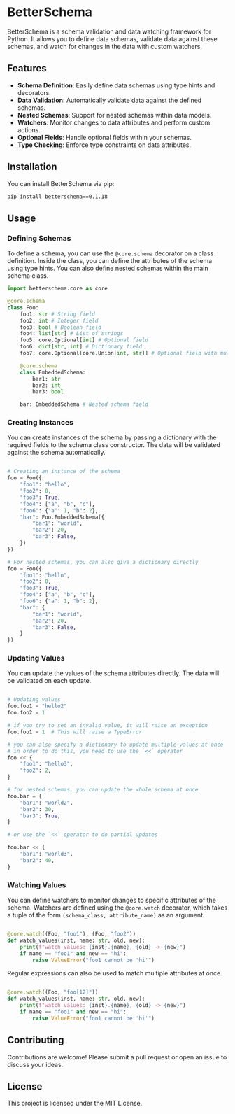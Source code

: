 
# BetterSchema

BetterSchema is a schema validation and data watching framework for Python. It allows you to define data schemas, validate data against these schemas, and watch for changes in the data with custom watchers.

## Features

- **Schema Definition**: Easily define data schemas using type hints and decorators.
- **Data Validation**: Automatically validate data against the defined schemas.
- **Nested Schemas**: Support for nested schemas within data models.
- **Watchers**: Monitor changes to data attributes and perform custom actions.
- **Optional Fields**: Handle optional fields within your schemas.
- **Type Checking**: Enforce type constraints on data attributes.

## Installation

You can install BetterSchema via pip:

```sh
pip install betterschema==0.1.18
```

## Usage

### Defining Schemas

To define a schema, you can use the `@core.schema` decorator on a class definition. Inside the class, you can define the attributes of the schema using type hints. You can also define nested schemas within the main schema class.

```python
import betterschema.core as core

@core.schema
class Foo:
    foo1: str # String field
    foo2: int # Integer field
    foo3: bool # Boolean field
    foo4: list[str] # List of strings
    foo5: core.Optional[int] # Optional field
    foo6: dict[str, int] # Dictionary field
    foo7: core.Optional[core.Union[int, str]] # Optional field with multiple types

    @core.schema
    class EmbeddedSchema:
        bar1: str
        bar2: int
        bar3: bool

    bar: EmbeddedSchema # Nested schema field
```

### Creating Instances

You can create instances of the schema by passing a dictionary with the required fields to the schema class constructor. The data will be validated against the schema automatically.

```python

# Creating an instance of the schema
foo = Foo({
    "foo1": "hello",
    "foo2": 0,
    "foo3": True,
    "foo4": ["a", "b", "c"],
    "foo6": {"a": 1, "b": 2},
    "bar": Foo.EmbeddedSchema({
        "bar1": "world",
        "bar2": 20,
        "bar3": False,
    })
})

# For nested schemas, you can also give a dictionary directly
foo = Foo({
    "foo1": "hello",
    "foo2": 0,
    "foo3": True,
    "foo4": ["a", "b", "c"],
    "foo6": {"a": 1, "b": 2},
    "bar": {
        "bar1": "world",
        "bar2": 20,
        "bar3": False,
    }
})

```

### Updating Values

You can update the values of the schema attributes directly. The data will be validated on each update.

```python

# Updating values
foo.foo1 = "hello2"
foo.foo2 = 1

# if you try to set an invalid value, it will raise an exception
foo.foo1 = 1  # This will raise a TypeError

# you can also specify a dictionary to update multiple values at once
# in order to do this, you need to use the `<<` operator
foo << {
    "foo1": "hello3",
    "foo2": 2,
}

# for nested schemas, you can update the whole schema at once 
foo.bar = {
    "bar1": "world2",
    "bar2": 30,
    "bar3": True,
}

# or use the `<<` operator to do partial updates

foo.bar << {
    "bar1": "world3",
    "bar2": 40,
}

```

### Watching Values

You can define watchers to monitor changes to specific attributes of the schema. Watchers are defined using the `@core.watch` decorator, which takes a tuple of the form `(schema_class, attribute_name)` as an argument.

```python

@core.watch((Foo, "foo1"), (Foo, "foo2"))
def watch_values(inst, name: str, old, new):
    print(f"watch_values: {inst}.{name}, {old} -> {new}")
    if name == "foo1" and new == "hi":
        raise ValueError("foo1 cannot be 'hi'")

```

Regular expressions can also be used to match multiple attributes at once.

```python

@core.watch((Foo, "foo[12]"))
def watch_values(inst, name: str, old, new):
    print(f"watch_values: {inst}.{name}, {old} -> {new}")
    if name == "foo1" and new == "hi":
        raise ValueError("foo1 cannot be 'hi'")

```

## Contributing

Contributions are welcome! Please submit a pull request or open an issue to discuss your ideas.

## License

This project is licensed under the MIT License.

